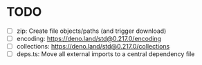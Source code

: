 # TODO
- [ ] zip: Create file objects/paths (and trigger download)
- [ ] encoding: https://deno.land/std@0.217.0/encoding
- [ ] collections: https://deno.land/std@0.217.0/collections
- [ ] deps.ts: Move all external imports to a central dependency file
